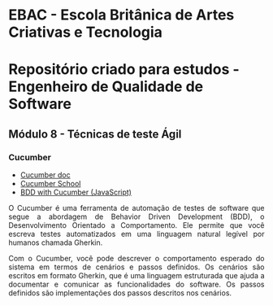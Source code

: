# EBAC - Escola Britânica de Artes Criativas e Tecnologia
<h1>Repositório criado para estudos - Engenheiro de Qualidade de Software</h1>

## Módulo 8 - Técnicas de teste Ágil</h2>

### Cucumber

-  <a href="https://cucumber.io/docs/bdd/" target="_blank" > Cucumber doc </a>
- <a href="https://school.cucumber.io/enrollments" target="_blank" > Cucumber School  </a>
- <a href="https://cucumber-school.github.io/scripts/bdd-with-cucumber/index.js.shots.html#_discovering_bdd" target="_blank" > BDD with Cucumber (JavaScript) </a>

<p align="justify"> O Cucumber é uma ferramenta de automação de testes de software que segue a abordagem de Behavior Driven Development (BDD), o Desenvolvimento Orientado a Comportamento. Ele permite que você escreva testes automatizados em uma linguagem natural legível por humanos chamada Gherkin.</p>

<p align="justify"> Com o Cucumber, você pode descrever o comportamento esperado do sistema em termos de cenários e passos definidos. Os cenários são escritos em formato Gherkin, que é uma linguagem estruturada que ajuda a documentar e comunicar as funcionalidades do software. Os passos definidos são implementações dos passos descritos nos cenários.</p>